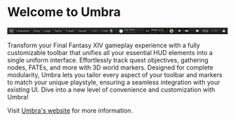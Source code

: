 # Welcome to Umbra

![](docs/toolbar.png)

Transform your Final Fantasy XIV gameplay experience with a fully customizable toolbar that unifies all your
essential HUD elements into a single uniform interface. Effortlessly track quest objectives, gathering
nodes, FATEs, and more with 3D world markers. Designed for complete modularity, Umbra lets you tailor every
aspect of your toolbar and markers to match your unique playstyle, ensuring a seamless integration with your
existing UI. Dive into a new level of convenience and customization with Umbra!

Visit [Umbra's website](https://una-xiv.github.io/umbra/) for more information. 
